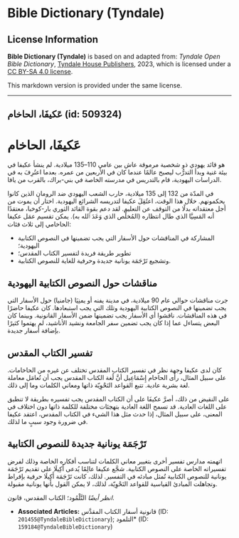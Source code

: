 # Bible Dictionary (Tyndale)

## License Information

**Bible Dictionary (Tyndale)** is based on and adapted from: _Tyndale Open Bible Dictionary_, [Tyndale House Publishers](https://tyndaleopenresources.com/), 2023, which is licensed under a [CC BY-SA 4.0 license](https://creativecommons.org/licenses/by-sa/4.0/legalcode.en).

This markdown version is provided under the same license.



--------------------------------

## عَكيفَا، الحاخام (id: 509324)

عَكيفَا، الحاخام
================

هو قائد يهودي ذو شخصية مرموقة عاش بين عامي 110–135 ميلادية. لم ينشأ عكيفا في بيئة غنية وبدأ التدرُّب ليصبح عالمًا عندما كان في الأربعين من عمره. بعدما اعتُرِفَ به في الدراسات اليهودية، قام بالتدريس في مدرسته الخاصة في بني\-براك، بالقرب من يافا.

في المدّة من 132 إلى 135 ميلادية، حارب الشعب اليهودي ضد الرومان الذين كانوا يحكمونهم. خلال هذا الوقت، اعتُقِلَ عكيفا لتدريسه الشرائع اليهودية. اختار أن يموت من أجل معتقداته بدلًا من التوقف عن التعليم. لقد دعم بقوة القائد الثوري بار\-كوخبا، معتقدًا أنه المَسِيَّا الذي طال انتظاره (المُخلِّص الذي وَعَدَ ٱلله به). يمكن تقسيم عمَل عكيفا الحاخامي إلى ثلاث فئات:

* المشاركة في المناقشات حول الأسفار التي يجب تضمينها في النصوص الكتابية اليهودية؛
* تطوير طريقة فريدة لتفسير الكتاب المقدس؛
* وتشجيع تَرْجَمَة يونانية جديدة وحرفية للغاية للنصوص الكتابية.

مناقشات حول النصوص الكتابية اليهودية
------------------------------------

جرت مناقشات حوالي عام 90 ميلادية، في مدينة يفنه أو يمنِيَا (جامنيا) حول الأسفار التي يجب تضمينها في النصوص الكتابية اليهودية وتلك التي يجب استبعادها. كان عكيفا حاضرًا في هذه المناقشات. ناقشوا أي الأسفار يجب تضمينها ضمن الأسفار القانونية. وبينما كان البعض يتساءل عما إذا كان يجب تضمين سفر الجامعة ونشيد الأناشيد، لم يهتموا كثيرًا بإضافة أسفار جديدة.

تفسير الكتاب المقدس
-------------------

كان لدى عكيفا وجهة نظر في تفسير الكتاب المقدس تختلف عن غيره من الحاخامات. على سبيل المثال، رأى الحاخام إِسْمَاعِيل أنَّ لُغة الكتاب المقدس يجب أن تُعامَل معاملة لغة بشرية عادية. تتبع القواعد النَحْوِيّة ذاتها ومعاني الكلمات وما إلى ذلك.

على النقيض من ذلك، أصرَّ عكيفَا على أن الكتاب المقدس يجب تفسيره بطريقة لا تنطبق على اللغات العادية. قد تسمح اللغة العادية بتهجئات مختلفة للكلمة ذاتها دون اختلاف في المعنى، على سبيل المثال، إذا حدث مثل هذا الشيء في الكتاب المقدس، اعتقد عكيفا في ضرورة وجود سببٍ ما لذلك.

تَرْجَمَة يونانية جديدة للنصوص الكتابية
---------------------------------------

اتهمته مدارس تفسير أخرى بتغيير معاني الكلمات لتناسب أفكاره الخاصة وذلك لفرض تفسيراته الخاصة على النصوص الكتابية. شجَّع عكيفا عالِمًا يُدعى أَكِيلَا على تقديم تَرْجَمَة يونانية للنصوص الكتابية تُمثل مبادئه في التفسير. لذلك، كانت تَرْجَمَة أَكِيلَا حرفية بإفراط وتجاهلت المبادئ القياسية للقواعد النَحْوِيّة، لذلك، لا يمكن القول بأنها يونانية مقبولة.

*انظر أيضًا* التَّلْمُود؛ الكتاب المقدس، قانون.

* **Associated Articles:** قانونية أسفار الكتاب المقدَّس (ID: `201455@TyndaleBibleDictionary`); التلمود* (ID: `159184@TyndaleBibleDictionary`)

